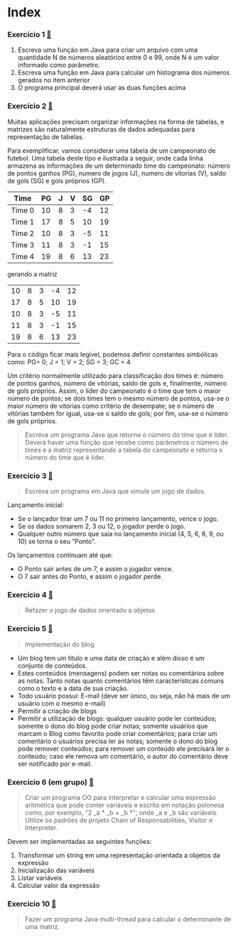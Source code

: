 # Index

### Exercício 1  [:file_folder:](https://github.com/beatrizopdd/UFF_ProgOrientada/tree/master/src/main/java/uff/ic/lleme/tcc00328/exercicios/BeatrizPiedade/Exercicio01)

1) Escreva uma função em Java para criar um arquivo com uma quantidade N de números aleatórios entre 0 e 99, onde N é um valor informado como parâmetro.
2) Escreva uma função em Java para calcular um histograma dos números gerados no item anterior
3) O programa principal deverá usar as duas funções acima

### Exercício 2  [:file_folder:](https://github.com/beatrizopdd/UFF_ProgOrientada/tree/master/src/main/java/uff/ic/lleme/tcc00328/exercicios/BeatrizPiedade/Exercicio02)

Muitas aplicações precisam organizar informações na forma de tabelas, e matrizes são naturalmente estruturas de dados adequadas para representação de tabelas.

Para exemplificar, vamos considerar uma tabela de um campeonato de futebol. Uma tabela deste tipo e ilustrada a seguir, onde cada linha armazena as informações de um determinado time do campeonato: número de pontos ganhos (PG), numero de jogos (J), numero de vitorias (V), saldo de gols (SG) e gols próprios (GP).

| Time   | PG | J | V | SG | GP |
| ------ | -- | - | - | -- | -- |
| Time 0 | 10 | 8 | 3 | -4 | 12 |
| Time 1 | 17 | 8 | 5 | 10 | 19 |
| Time 2 | 10 | 8 | 3 | -5 | 11 |
| Time 3 | 11 | 8 | 3 | -1 | 15 |
| Time 4 | 19 | 8 | 6 | 13 | 23 |

gerando a matriz

| | | | | |
| -- | - | - | -- | -- |
| 10 | 8 | 3 | -4 | 12 |
| 17 | 8 | 5 | 10 | 19 |
| 10 | 8 | 3 | -5 | 11 |
| 11 | 8 | 3 | -1 | 15 |
| 19 | 8 | 6 | 13 | 23 |

Para o código ficar mais legível, podemos definir constantes simbólicas como: PG= 0; J = 1; V = 2; SG = 3; GC = 4

Um critério normalmente utilizado para classificação dos times é: número de pontos ganhos, número de vitórias, saldo de gols e, finalmente, número de gols próprios. Assim, o líder do campeonato é o time que tem o maior número de pontos; se dois times tem o mesmo número de pontos, usa-se o maior número de vitórias como critério de desempate; se o número de vitórias também for igual, usa-se o saldo de gols; por fim, usa-se o número de gols próprios.

> Escreva um programa Java que retorne o número do time que é líder. Deverá haver uma função que recebe como parâmetros o número de times e a matriz representando a tabela do campeonato e retorna o número do time que é líder.

### Exercício 3  [:file_folder:](https://github.com/beatrizopdd/UFF_ProgOrientada/tree/master/src/main/java/uff/ic/lleme/tcc00328/exercicios/BeatrizPiedade/Exercicio03)

> Escreva um programa em Java que simule um jogo de dados.

Lançamento inicial:
- Se o lançador tirar um 7 ou 11 no primeiro lançamento, vence o jogo.
- Se os dados somarem 2, 3 ou 12, o jogador perde o jogo.
- Qualquer outro número que saia no lançamento inicial (4, 5, 6, 8, 9, ou 10) se torna o seu “Ponto”.

Os lançamentos continuam até que:
- O Ponto sair antes de um 7, e assim o jogador vence.
- O 7 sair antes do Ponto, e assim o jogador perde.

### Exercício 4  [:file_folder:](https://github.com/beatrizopdd/UFF_ProgOrientada/tree/master/src/main/java/uff/ic/lleme/tcc00328/exercicios/BeatrizPiedade/Exercicio04)

> Refazer o jogo de dados orientado a objetos

### Exercício 5  [:file_folder:](https://github.com/beatrizopdd/UFF_ProgOrientada/tree/master/src/main/java/uff/ic/lleme/tcc00328/exercicios/BeatrizPiedade/Exercicio05)

> Implementação do blog

- Um blog tem um título e uma data de criação e além disso é um conjunto de conteúdos.
- Estes conteúdos (mensagens) podem ser notas ou comentários sobre as notas. Tanto notas quanto comentários têm características comuns como o texto e a data de sua criação.
- Todo usuário possui: E-mail (deve ser único, ou seja, não há mais de um usuário com o mesmo e-mail)
- Permitir a criação de blogs
- Permitir a utilização de blogs: qualquer usuário pode ler conteúdos; somente o dono do blog pode criar notas; somente usuários que marcam o Blog como favorito pode criar comentários; para criar um comentário o usuários precisa ler as notas; somente o dono do blog pode remover conteúdos; para remover um conteúdo ele precisará ler o conteúdo; caso ele remova um comentário, o autor do comentário deve ser notificado por e-mail.

### Exercício 6 (em grupo) [:file_folder:](https://github.com/beatrizopdd/UFF_ProgOrientada/tree/master/src/main/java/uff/ic/lleme/tcc00328/exercicios/BeatrizPiedade/Exercicio06)

> Criar um programa OO para interpretar e calcular uma expressão aritmética que pode conter variáveis e escrita em notação polonesa como, por exemplo, "2 _a * _b + _b *"; onde _a e _b são variáveis. Utilize os padrões de projeto Chain of Responsabilities, Visitor e Interpreter.

Devem ser implementadas as seguintes funções:
1) Transformar um string em uma representação orientada a objetos da expressão
2) Inicialização das variáveis
3) Listar variáveis
4) Calcular valor da expressão

### Exercício 10 [:file_folder:](https://github.com/beatrizopdd/UFF_ProgOrientada/tree/master/src/main/java/uff/ic/lleme/tcc00328/exercicios/BeatrizPiedade/Exercicio10)

> Fazer um programa Java multi-thread para calcular o determinante de uma matriz.
